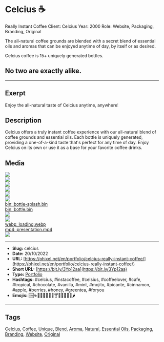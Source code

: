 # Celcius ☕
Really Instant Coffee
Client: Celcius
Year: 2000
Role: Website, Packaging, Branding, Original

The all-natural coffee grounds are blended with a secret blend of essential oils and aromas that can be enjoyed anytime of day, by itself or as desired.

Celcius coffee is 15+ uniquely generated bottles.
## No two are exactly alike.
------------
## Exerpt
Enjoy the all-natural taste of Celcius anytime, anywhere!
## Description
Celcius offers a truly instant coffee experience with our all-natural blend of coffee grounds and essential oils. Each bottle is uniquely generated, providing a one-of-a-kind taste that's perfect for any time of day. Enjoy Celcius on its own or use it as a base for your favorite coffee drinks.
## Media
<img src="media/51e8a9e8/celcius-bar-cut.jpg" loading="lazy"><br>
<img src="media/96e90ad5/celcius-bar.jpg" loading="lazy"><br>
<img src="media/fe5ca1ee/celcius-beach.jpg" loading="lazy"><br>
<img src="media/46e6ca5c/celcius-honey.jpg" loading="lazy"><br>
<img src="media/fb299afb/celcius-morning-cut.jpg" loading="lazy"><br>
<img src="media/b55b3780/celcius-morning.jpg" loading="lazy"><br>
	<a href="media/a3345082/bottle-splash.bin" target="_media">bin: bottle-splash.bin</a><br>
	<a href="media/e7744bd6/bottle.bin" target="_media">bin: bottle.bin</a><br>
<img src="media/6f2adee2/all.jpg" loading="lazy"><br>
<img src="media/a4b4d0ba/amaretto.jpg" loading="lazy"><br>
	<a href="media/de6eb353/loading.webp" target="_media">webp: loading.webp</a><br>
	<a href="media/7829be52/presentation.mp4" target="_media">mp4: presentation.mp4</a><br>
<img src="media/ddd3df54/cover-celcius.jpg" loading="lazy"><br>

------------
- **Slug:** celcius
- **Date:** 20/10/2022
- **URL:** [https://phixel.net/en/portfolio/celcius-really-instant-coffee/](https://phixel.net/en/portfolio/celcius-really-instant-coffee/)
- **Short URL:** [https://bit.ly/3Yp12aa](https://bit.ly/3Yp12aa)
- **Type:** [Portfolio](#portfolio)
- **Hashtags:** #celcius, #instacoffee, #celsius, #coffeelover, #cafe, #tropical, #chocolate, #vanilla, #mint, #mojito, #picante, #cinnamon, #apple, #berries, #honey, #greentea, #foryou
- **Emojis:** 🆒☕🥤🍵🌴🍫🍧🌿🍸🍾🥧🍎🍒🍯🌶️

------------
## Tags
[Celcius](#celcius), [Coffee](#coffee), [Unique](#unique), [Blend](#blend), [Aroma](#aroma), [Natural](#natural), [Essential Oils](#essential-oils), [Packaging](#packaging), [Branding](#branding), [Website](#website), [Original](#original)
